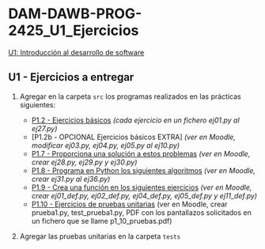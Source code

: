 # DAM-DAWB-PROG-2425_U1_Ejercicios

[U1: Introducción al desarrollo de software](https://revilofe.github.io/section1/u01/)

## U1 - Ejercicios a entregar

1. Agregar en la carpeta ```src``` los programas realizados en las prácticas siguientes:
    * [P1.2 - Ejercicios básicos](https://revilofe.github.io/section1/u01/practica/PROG-U1.-Practica002/) *(cada ejercicio en un fichero ej01.py al ej27.py)*
    * [P1.2b - OPCIONAL Ejercicios básicos EXTRA] *(ver en Moodle, modificar ej03.py, ej04.py, ej05.py al ej10.py)*
    * [P1.7 - Proporciona una solución a estos problemas](https://educacionadistancia.juntadeandalucia.es/centros/cadiz/mod/assign/view.php?id=336388) *(ver en Moodle, crear ej28.py, ej29.py y ej30.py)*
    * [P1.8 - Programa en Python los siguientes algoritmos](https://educacionadistancia.juntadeandalucia.es/centros/cadiz/mod/assign/view.php?id=340586) *(ver en Moodle, crear ej31.py al ej36.py)*
    * [P1.9 - Crea una función en los siguientes ejercicios](https://educacionadistancia.juntadeandalucia.es/centros/cadiz/mod/assign/view.php?id=347432) *(ver en Moodle, crear ej01_def.py, ej02_def.py, ej04_def.py, ej05_def.py y ej11_def.py)*
    * [P1.10 - Ejercicios de pruebas unitarias](https://educacionadistancia.juntadeandalucia.es/centros/cadiz/mod/assign/view.php?id=352679) (ver en Moodle, crear prueba1.py, test_prueba1.py, PDF con los pantallazos solicitados en un fichero que se llame p1_10_pruebas.pdf)

2. Agregar las pruebas unitarias en la carpeta ```tests```
